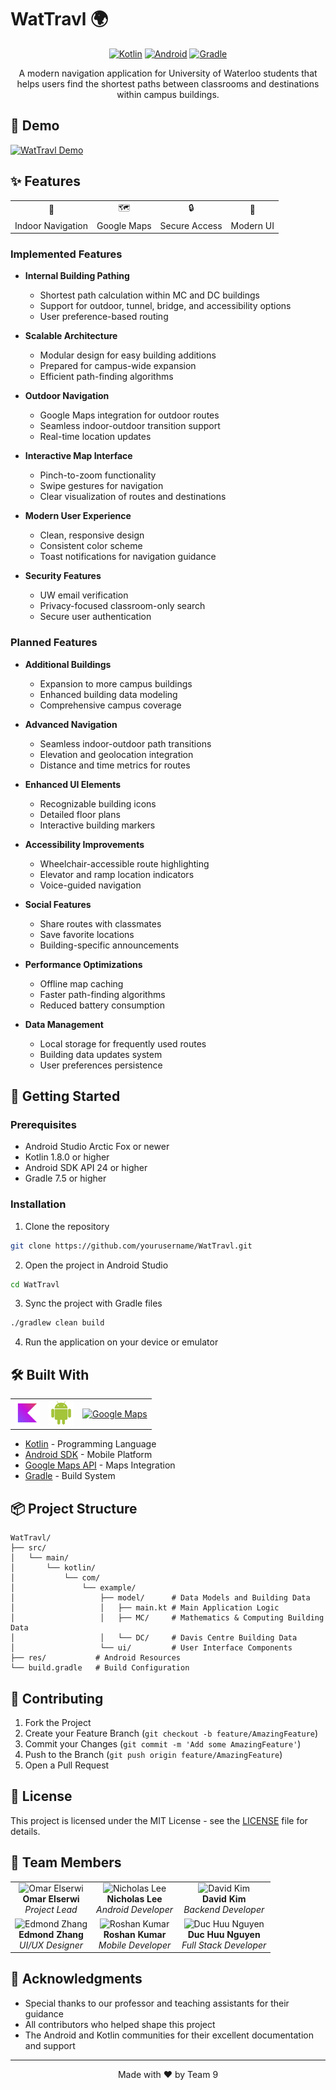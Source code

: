 # WatTravl 🌍

<div align="center">

  [![Kotlin](https://img.shields.io/badge/Kotlin-1.8.0-purple.svg)](https://kotlinlang.org/)
  [![Android](https://img.shields.io/badge/Android-API%2024-green.svg)](https://developer.android.com/)
  [![Gradle](https://img.shields.io/badge/Gradle-7.5-blue.svg)](https://gradle.org/)
  
  A modern navigation application for University of Waterloo students that helps users find the shortest paths between classrooms and destinations within campus buildings.
</div>

## 📱 Demo

[![WatTravl Demo](https://img.youtube.com/vi/[YOUR_VIDEO_ID]/maxresdefault.jpg)](https://www.youtube.com/watch?v=[YOUR_VIDEO_ID])

## ✨ Features

<div align="center">
  <table>
    <tr>
      <td align="center">🏢</td>
      <td align="center">🗺️</td>
      <td align="center">🔒</td>
      <td align="center">🎨</td>
    </tr>
    <tr>
      <td align="center">Indoor Navigation</td>
      <td align="center">Google Maps</td>
      <td align="center">Secure Access</td>
      <td align="center">Modern UI</td>
    </tr>
  </table>
</div>

### Implemented Features

- **Internal Building Pathing**
  - Shortest path calculation within MC and DC buildings
  - Support for outdoor, tunnel, bridge, and accessibility options
  - User preference-based routing

- **Scalable Architecture**
  - Modular design for easy building additions
  - Prepared for campus-wide expansion
  - Efficient path-finding algorithms

- **Outdoor Navigation**
  - Google Maps integration for outdoor routes
  - Seamless indoor-outdoor transition support
  - Real-time location updates

- **Interactive Map Interface**
  - Pinch-to-zoom functionality
  - Swipe gestures for navigation
  - Clear visualization of routes and destinations

- **Modern User Experience**
  - Clean, responsive design
  - Consistent color scheme
  - Toast notifications for navigation guidance

- **Security Features**
  - UW email verification
  - Privacy-focused classroom-only search
  - Secure user authentication

### Planned Features

- **Additional Buildings**
  - Expansion to more campus buildings
  - Enhanced building data modeling
  - Comprehensive campus coverage

- **Advanced Navigation**
  - Seamless indoor-outdoor path transitions
  - Elevation and geolocation integration
  - Distance and time metrics for routes

- **Enhanced UI Elements**
  - Recognizable building icons
  - Detailed floor plans
  - Interactive building markers

- **Accessibility Improvements**
  - Wheelchair-accessible route highlighting
  - Elevator and ramp location indicators
  - Voice-guided navigation

- **Social Features**
  - Share routes with classmates
  - Save favorite locations
  - Building-specific announcements

- **Performance Optimizations**
  - Offline map caching
  - Faster path-finding algorithms
  - Reduced battery consumption

- **Data Management**
  - Local storage for frequently used routes
  - Building data updates system
  - User preferences persistence

## 🚀 Getting Started

### Prerequisites

- Android Studio Arctic Fox or newer
- Kotlin 1.8.0 or higher
- Android SDK API 24 or higher
- Gradle 7.5 or higher

### Installation

1. Clone the repository
```bash
git clone https://github.com/yourusername/WatTravl.git
```

2. Open the project in Android Studio
```bash
cd WatTravl
```

3. Sync the project with Gradle files
```bash
./gradlew clean build
```

4. Run the application on your device or emulator

## 🛠️ Built With

<div align="center">
  <table>
    <tr>
      <td align="center">
        <a href="https://kotlinlang.org/">
          <img src="https://raw.githubusercontent.com/devicons/devicon/master/icons/kotlin/kotlin-original.svg" alt="Kotlin" width="40" height="40"/>
        </a>
      </td>
      <td align="center">
        <a href="https://developer.android.com">
          <img src="https://raw.githubusercontent.com/devicons/devicon/master/icons/android/android-original.svg" alt="Android" width="40" height="40"/>
        </a>
      </td>
      <td align="center">
        <a href="https://developers.google.com/maps">
          <img src="https://raw.githubusercontent.com/devicons/devicon/master/icons/googlemaps/googlemaps-original.svg" alt="Google Maps" width="40" height="40"/>
        </a>
      </td>
    </tr>
  </table>
</div>

- [Kotlin](https://kotlinlang.org/) - Programming Language
- [Android SDK](https://developer.android.com) - Mobile Platform
- [Google Maps API](https://developers.google.com/maps) - Maps Integration
- [Gradle](https://gradle.org/) - Build System

## 📦 Project Structure

```
WatTravl/
├── src/
│   └── main/
│       └── kotlin/
│           └── com/
│               └── example/
│                   ├── model/      # Data Models and Building Data
│                   │   ├── main.kt # Main Application Logic
│                   │   ├── MC/     # Mathematics & Computing Building Data
│                   │   └── DC/     # Davis Centre Building Data
│                   └── ui/         # User Interface Components
├── res/           # Android Resources
└── build.gradle   # Build Configuration
```

## 🤝 Contributing

1. Fork the Project
2. Create your Feature Branch (`git checkout -b feature/AmazingFeature`)
3. Commit your Changes (`git commit -m 'Add some AmazingFeature'`)
4. Push to the Branch (`git push origin feature/AmazingFeature`)
5. Open a Pull Request

## 📝 License

This project is licensed under the MIT License - see the [LICENSE](LICENSE) file for details.

## 👥 Team Members

<div align="center">
  <table>
    <tr>
      <td align="center">
        <img src="[Omar's Photo URL]" alt="Omar Elserwi" width="100"/>
        <br/>
        <strong>Omar Elserwi</strong>
        <br/>
        <em>Project Lead</em>
      </td>
      <td align="center">
        <img src="[Nicholas's Photo URL]" alt="Nicholas Lee" width="100"/>
        <br/>
        <strong>Nicholas Lee</strong>
        <br/>
        <em>Android Developer</em>
      </td>
      <td align="center">
        <img src="[David's Photo URL]" alt="David Kim" width="100"/>
        <br/>
        <strong>David Kim</strong>
        <br/>
        <em>Backend Developer</em>
      </td>
    </tr>
    <tr>
      <td align="center">
        <img src="[Edmond's Photo URL]" alt="Edmond Zhang" width="100"/>
        <br/>
        <strong>Edmond Zhang</strong>
        <br/>
        <em>UI/UX Designer</em>
      </td>
      <td align="center">
        <img src="[Roshan's Photo URL]" alt="Roshan Kumar" width="100"/>
        <br/>
        <strong>Roshan Kumar</strong>
        <br/>
        <em>Mobile Developer</em>
      </td>
      <td align="center">
        <img src="[Duc's Photo URL]" alt="Duc Huu Nguyen" width="100"/>
        <br/>
        <strong>Duc Huu Nguyen</strong>
        <br/>
        <em>Full Stack Developer</em>
      </td>
    </tr>
  </table>
</div>

## 🙏 Acknowledgments

- Special thanks to our professor and teaching assistants for their guidance
- All contributors who helped shape this project
- The Android and Kotlin communities for their excellent documentation and support

---

<div align="center">
  Made with ❤️ by Team 9
</div>